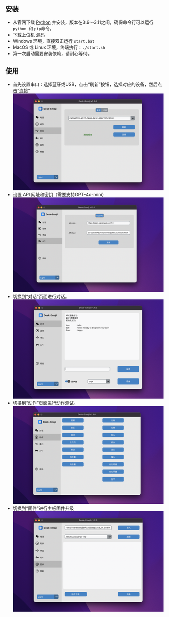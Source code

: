 ## 安装

* 从官网下载 [Python](https://www.python.org/) 并安装，版本在3.9～3.11之间，确保命令行可以运行 `python `和 `pip`命令。
* 下载上位机 [源码](https://gitee.com/ideamark/desk-emoji/repository/archive/main.zip)
* Windows 环境，直接双击运行 `start.bat`
* MacOS 或 Linux 环境，终端执行：`./start.sh`
* 第一次启动需要安装依赖，请耐心等待。

## 使用

* 首先设置串口：选择蓝牙或USB，点击“刷新”按钮，选择对应的设备，然后点击“连接”
  ![1731337605099](../image/software_manual/1731337605099.png)
* 设置 API 网址和密钥（需要支持GPT-4o-mini）
  ![1731337596886](../image/software_manual/1731337596886.png)
* 切换到“对话"页面进行对话。
  ![1731337588248](../image/software_manual/1731337588248.png)
* 切换到“动作”页面进行动作测试。
  ![1732460764803](../image/software_manual/1732460764803.png)
* 切换到“固件"进行主板固件升级
  ![1732460764804](../image/software_manual/1732460764804.png)
